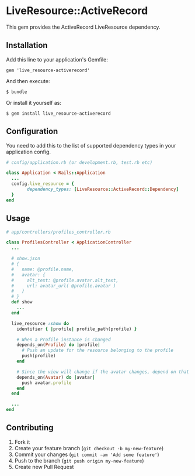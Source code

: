 # LiveResource::ActiveRecord

This gem provides the ActiveRecord LiveResource dependency.

## Installation

Add this line to your application's Gemfile:

    gem 'live_resource-activerecord'

And then execute:

    $ bundle

Or install it yourself as:

    $ gem install live_resource-activerecord

## Configuration

You need to add this to the list of supported dependency types in your application config.

```ruby
# config/application.rb (or development.rb, test.rb etc)

class Application < Rails::Application
  ...
  config.live_resource = {
        dependency_types: [LiveResource::ActiveRecord::Dependency]
  }
end
```

## Usage

```ruby
# app/controllers/profiles_controller.rb

class ProfilesController < ApplicationController
  ...

  # show.json
  # {
  #   name: @profile.name,
  #   avatar: {
  #     alt_text: @profile.avatar.alt_text,
  #     url: avatar_url( @profile.avatar )
  #   }
  # }
  def show
    ...
  end

  live_resource :show do
    identifier { |profile| profile_path(profile) }

    # When a Profile instance is changed
    depends_on(Profile) do |profile|
      # Push an update for the resource belonging to the profile
      push(profile)
    end

    # Since the view will change if the avatar changes, depend on that too
    depends_on(Avatar) do |avatar|
      push avatar.profile
    end
  end

  ...
end
```

## Contributing

1. Fork it
2. Create your feature branch (`git checkout -b my-new-feature`)
3. Commit your changes (`git commit -am 'Add some feature'`)
4. Push to the branch (`git push origin my-new-feature`)
5. Create new Pull Request
